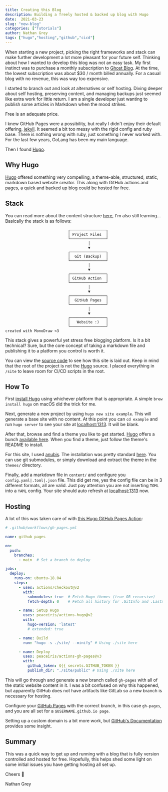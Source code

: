 ```yaml
---
title: Creating this Blog
description: Building a freely hosted & backed up blog with Hugo
date:  2021-03-23
slug: "new-blog"
categories: ["Tutorials"]
author: Nathan Grey
tags: ["hugo","hosting","github","cicd"]
---
```


When starting a new project, picking the right frameworks and stack can make further development a lot more pleasant for your future self. Thinking about how I wanted to develop this blog was not an easy task. My first instinct was to purchase a monthly subscription to [Ghost Blog](https://ghost.org). At the time, the lowest subscription was about $30 / month billed annually. For a casual blog with no revenue, this was way too expensive. 

I started to branch out and look at alternatives or self hosting. Diving deeper about self hosting, preserving content, and managing backups just seemed like extra work for little return. I am a single developer just wanting to publish some articles in Markdown when the mood strikes.

Free is an adequate price.

I knew GitHub Pages were a possibility, but really I didn't enjoy their default offering, [jekyll](https://jekyllrb.com). It seemed a bit too messy with the rigid config and ruby base. There is nothing wrong with ruby, just something I never worked with. For the last few years, GoLang has been my main language. 

Then I found [Hugo](https://gohugo.io).

## Why Hugo

[Hugo](https://gohugo.io) offered something very compelling, a theme-able, structured, static, markdown based website creator. This along with GitHub actions and pages, a quick and backed up blog could be hosted for free.

## Stack

You can read more about the content structure [here](https://gohugo.io/content-management/organization/), I'm also still learning... Basically the stack is as follows:

```
							┌────────────────┐
							│ Project Files  │
							└────────────────┘
									 │        
									 ▼        
							┌────────────────┐
							│  Git (Backup)  │
							└────────────────┘
									 │        
									 ▼        
							┌────────────────┐
							│ GitHub Action  │
							└────────────────┘
									 │        
									 ▼        
							┌────────────────┐
							│  GitHub Pages  │
							└────────────────┘
									 │        
									 ▼        
							┌────────────────┐
							│   Website :)   │
							└────────────────┘
created with MonoDraw <3
```

This stack gives a powerful yet stress free blogging platform. Is it a bit technical? Sure, but the core concept of taking a markdown file and publishing it to a platform you control is worth it.

You can view the [source code](https://github.com/studioember/website) to see how this site is laid out. Keep in mind that the root of the project is not the [Hugo](https://gohugo.io) source. I placed everything in `/site` to leave room for CI/CD scripts in the root. 

## How To

First [install Hugo](https://gohugo.io/getting-started/installing/) using whichever platform that is appropriate. A simple `brew install hugo` on macOS did the trick for me.

Next, generate a new project by using `hugo new site example`. This will generate a base site with no content. At this point you can `cd example` and run `hugo server` to see your site at [localhost:1313](http://localhost:1313). It will be blank.

After that, browse and find a theme you like to get started. [Hugo](https://gohugo.io) offers a bunch [available here](https://themes.gohugo.io). When you find a theme, just follow the theme's README to install. 

For this site, I used [anubis](https://github.com/mitrichius/hugo-theme-anubis). The installation was pretty standard [here](https://github.com/mitrichius/hugo-theme-anubis#installation). You can use git submodules, or simply download and extract the theme in the `themes/` directory. 

Finally, add a markdown file in `content/` and configure you `config.yaml|.toml|.json` file. This did get me, yes the config file can be in 3 different formats, all are valid. Just pay attention you are not inserting `TOML` into a `YAML` config. Your site should auto refresh at [localhost:1313](http://localhost:1313) now.

## Hosting

A lot of this was taken care of with [this Hugo GitHub Pages Action](https://github.com/marketplace/actions/hugo-setup):

```yaml
# .github/workflows/gh-pages.yml

name: github pages

on:
  push:
	branches:
	  - main  # Set a branch to deploy

jobs:
  deploy:
	runs-on: ubuntu-18.04
	steps:
	  - uses: actions/checkout@v2
		with:
		  submodules: true  # Fetch Hugo themes (true OR recursive)
		  fetch-depth: 0    # Fetch all history for .GitInfo and .Lastmod

	  - name: Setup Hugo
		uses: peaceiris/actions-hugo@v2
		with:
		  hugo-version: 'latest'
		  # extended: true

	  - name: Build
		run: "hugo -s ./site/ --minify" # Using ./site here

	  - name: Deploy
		uses: peaceiris/actions-gh-pages@v3
		with:
		  github_token: ${{ secrets.GITHUB_TOKEN }}
		  publish_dir: "./site/public" # Using ./site here
```

This will go through and generate a new branch called `gh-pages` with all of the static website content in it. I was a bit confused on why this happened, but apparently GitHub does not have artifacts like GitLab so a new branch is necessary for hosting.

Configure your [GitHub Pages](https://docs.github.com/en/github/working-with-github-pages/configuring-a-publishing-source-for-your-github-pages-site) with the correct branch, in this case `gh-pages`, and you are all set for a `$USERNAME.github.io page`.

Setting up a custom domain is a bit more work, but [GitHub's Documentation](https://docs.github.com/en/github/working-with-github-pages/configuring-a-custom-domain-for-your-github-pages-site) provides some insight.

## Summary

This was a quick way to get up and running with a blog that is fully version controlled and hosted for free. Hopefully, this helps shed some light on some initial issues you have getting hosting all set up.

Cheers 🍻

Nathan Grey